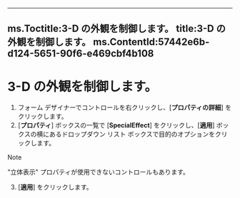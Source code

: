 

---
ms.Toctitle:3-D の外観を制御します。
title:3-D の外観を制御します。
ms.ContentId:57442e6b-d124-5651-90f6-e469cbf4b108
---
# 3-D の外観を制御します。





1. フォーム デザイナーでコントロールを右クリックし、[**プロパティの詳細**] をクリックします。
2. [**プロパティ**] ボックスの一覧で [**SpecialEffect**] をクリックし、[**適用**] ボックスの横にあるドロップダウン リスト ボックスで目的のオプションをクリックします。 






>[!NOTE]
>"立体表示" プロパティが使用できないコントロールもあります。


3. [**適用**] をクリックします。


